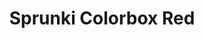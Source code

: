 ---
slug: sprunki-colorbox-red-2295
title: Sprunki Colorbox Red
description: "Sprunki Colorbox Red is an exciting online game. Play for free directly in your browser!"
icon: /images/popular_mods/Sprunki Colorbox Red.png
url: https://wowtbc.net/sprunkin/colorbox-red/index.html
previewImage: /images/popular_mods/Sprunki Colorbox Red.png
type: popular mods

# SEO配置
seo:
  title: "Sprunki Colorbox Red - Play Free Online Game | Fun Browser Games"
  description: "Sprunki Colorbox Red - Play this fun online game for free in your browser. No download required!"
  ogImage: "/images/popular_mods/Sprunki Colorbox Red.png"
  keywords: "sprunki-colorbox-red-2295, online game, browser game, free game, popular mods game, play online"

videoUrls:
  - https://www.youtube.com/embed/example1
  - https://www.youtube.com/embed/example2

whyPlay:
  title: "Why Play Sprunki Colorbox Red?"
  items:
    - "Immersive Gameplay: Sprunki Colorbox Red offers an engaging and immersive gaming experience that will keep you entertained for hours"
    - "Challenging Levels: Test your skills with increasingly difficult challenges and obstacles"
    - "Beautiful Graphics: Enjoy stunning visuals and smooth animations that bring the game world to life"
    - "Regular Updates: New content and features are added regularly to keep the game fresh and exciting"
    - "Free to Play: Experience all the fun without spending a penny"
    - "Community Features: Connect with other players, share strategies, and compete for high scores"
    - "Cross-Platform: Play on any device with a web browser, no downloads required"

features:
  title: "Key Features of Sprunki Colorbox Red"
  image: "/images/popular_mods/Sprunki Colorbox Red.png"
  items:
    - "Intuitive Controls: Easy to learn controls make Sprunki Colorbox Red accessible for players of all skill levels"
    - "Multiple Game Modes: Enjoy various gameplay options that provide different challenges and experiences"
    - "Character Customization: Personalize your gaming experience with unique characters and items"
    - "Achievement System: Complete special tasks to earn rewards and recognition"
    - "Leaderboards: Compete with players worldwide and see who can achieve the highest scores"

characteristics:
  title: "Game Characteristics"
  image: "/images/popular_mods/Sprunki Colorbox Red.png"
  items:
    - "Genre: Popular mods game with elements of strategy and skill"
    - "Difficulty: Suitable for both casual gamers and those seeking a challenge"
    - "Play Time: Quick sessions or extended gameplay, depending on your preference"
    - "Art Style: Vibrant and engaging visuals that enhance the gaming experience"
    - "Sound Design: Immersive audio that complements the gameplay perfectly"

info: "Sprunki Colorbox Red is an exciting online game that offers players a unique and engaging gaming experience. With its intuitive controls, stunning visuals, and challenging gameplay, Sprunki Colorbox Red provides hours of entertainment for players of all ages and skill levels. Whether you're looking for a quick gaming session during a break or an extended play session, Sprunki Colorbox Red delivers an immersive experience that will keep you coming back for more. The game features multiple levels of increasing difficulty, ensuring that players are constantly challenged as they progress. With regular updates adding new content and features, Sprunki Colorbox Red remains fresh and exciting, providing endless entertainment options for its growing community of players."

howToPlayIntro: "Welcome to Sprunki Colorbox Red! This guide will walk you through the basics and help you master the game. Whether you're a beginner or looking to improve your skills, these tips and instructions will enhance your gaming experience."

howToPlaySteps:
  - title: "Getting Started"
    description: "Begin your Sprunki Colorbox Red adventure by familiarizing yourself with the controls. Use your keyboard or mouse to navigate through the game interface. The tutorial will guide you through the basic mechanics and help you understand the objectives."
  - title: "Understanding the Objectives"
    description: "In Sprunki Colorbox Red, your main goal is to progress through levels by completing specific objectives. Each level presents unique challenges that require different strategies and approaches."
  - title: "Mastering the Controls"
    description: "Practice using the controls to improve your precision and reaction time. Sprunki Colorbox Red requires quick reflexes and strategic thinking to overcome obstacles and defeat opponents."
  - title: "Utilizing Power-ups"
    description: "Collect power-ups throughout the game to enhance your abilities and overcome difficult challenges. Each power-up offers unique advantages that can be crucial for success."
  - title: "Developing Strategies"
    description: "As you progress in Sprunki Colorbox Red, develop effective strategies for different scenarios. Analyze patterns, anticipate challenges, and adapt your approach to maximize your performance."

faq:
  title: "Frequently Asked Questions about Sprunki Colorbox Red"
  items:
    - question: "Is Sprunki Colorbox Red free to play?"
      answer: "Yes, Sprunki Colorbox Red is completely free to play directly in your web browser. No downloads or purchases are required to enjoy the full game experience."
    - question: "Can I play Sprunki Colorbox Red on mobile devices?"
      answer: "Yes, Sprunki Colorbox Red is optimized for both desktop and mobile play. You can enjoy the game on any device with a web browser and internet connection."
    - question: "Are there any in-game purchases?"
      answer: "While Sprunki Colorbox Red is free to play, there may be optional in-game purchases available for cosmetic items or additional features that don't affect core gameplay."
    - question: "How often is Sprunki Colorbox Red updated?"
      answer: "The developers regularly update Sprunki Colorbox Red with new content, features, and improvements based on player feedback and game performance."
    - question: "Can I play Sprunki Colorbox Red offline?"
      answer: "Currently, Sprunki Colorbox Red requires an internet connection to play as it's a browser-based online game."
    - question: "Is Sprunki Colorbox Red suitable for children?"
      answer: "Yes, Sprunki Colorbox Red is designed to be family-friendly and suitable for players of all ages."
    - question: "How do I report bugs or issues?"
      answer: "If you encounter any problems while playing Sprunki Colorbox Red, you can report them through the game's support page or contact the developers directly through their website."
    - question: "Still Have Questions?"
      answer: "If you have additional questions about Sprunki Colorbox Red that aren't covered in this FAQ, please visit our support center or contact our customer service team for assistance."
---